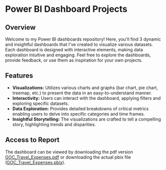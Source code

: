 # Power BI Dashboard Projects

## Overview

Welcome to my Power BI dashboards repository! Here, you'll find 3 dynamic and insightful dashboards that I've created to visualize various datasets. Each dashboard is designed with interactive elements, making data exploration intuitive and engaging. Feel free to explore the dashboards, provide feedback, or use them as inspiration for your own projects.

## Features

- **Visualizations:** Utilizes various charts and graphs (bar chart, pie chart, treemap, etc.) to present the data in an easy-to-understand manner.
- **Interactivity:** Users can interact with the dashboard, applying filters and exploring specific datasets.
- **Data Exploration:** Provides detailed breakdowns of critical metrics enabling users to delve into specific categories and time frames.
- **Insightful Storytelling:** The visualizations are crafted to tell a compelling story, highlighting trends and disparities.

## Access to Report
The dashboard can be viewed by downloading the pdf version [GOC_Travel_Expenses.pdf](https://acrobat.adobe.com/id/urn:aaid:sc:VA6C2:92bf0ef8-7677-48ba-a642-9e8de17bbcb3) or downloading the actual pbix file ([GOC_Travel_Expenses.pbix](GOC_Travel_Expenses.pbix)).
